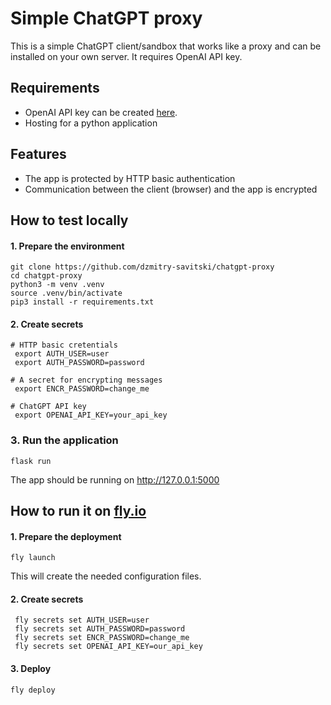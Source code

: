 # Simple ChatGPT proxy
This is a simple ChatGPT client/sandbox that works like a proxy and can be installed on your own server. It requires OpenAI API key.

## Requirements
 - OpenAI API key can be created [here](https://help.openai.com/en/articles/4936850-where-do-i-find-my-api-key).
 - Hosting for a python application 

## Features
 - The app is protected by HTTP basic authentication
 - Communication between the client (browser) and the app is encrypted

## How to test locally
#### 1. Prepare the environment 
```
git clone https://github.com/dzmitry-savitski/chatgpt-proxy
cd chatgpt-proxy
python3 -m venv .venv
source .venv/bin/activate
pip3 install -r requirements.txt
```
#### 2. Create secrets
```
# HTTP basic cretentials
 export AUTH_USER=user
 export AUTH_PASSWORD=password

# A secret for encrypting messages 
 export ENCR_PASSWORD=change_me

# ChatGPT API key 
 export OPENAI_API_KEY=your_api_key
```

### 3. Run the application
```
flask run
```
The app should be running on http://127.0.0.1:5000


## How to run it on [fly.io](https://fly.io/)
#### 1. Prepare the deployment
```
fly launch
```
This will create the needed configuration files.
#### 2. Create secrets
````
 fly secrets set AUTH_USER=user
 fly secrets set AUTH_PASSWORD=password
 fly secrets set ENCR_PASSWORD=change_me
 fly secrets set OPENAI_API_KEY=our_api_key
````
#### 3. Deploy
````
fly deploy
````